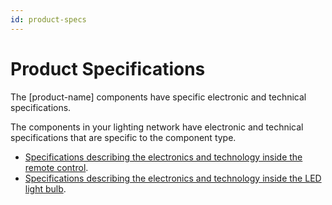 ```yaml
---
id: product-specs
---
```


# Product Specifications

The [product-name] components have specific electronic and technical specifications.

The components in your lighting network have electronic and technical specifications that are specific to the component type.

-  [Specifications describing the electronics and technology inside the remote control](../xdita/remote-specs.dita).
-   [Specifications describing the electronics and technology inside the LED light bulb](led-specs.md).
